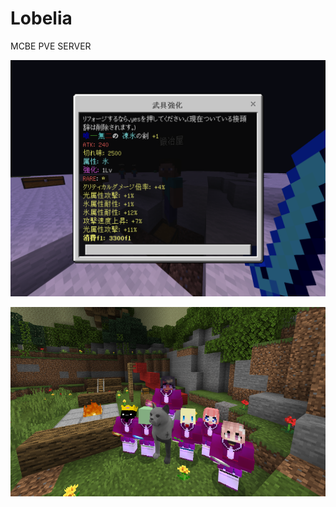 # Lobelia
MCBE PVE SERVER

![Test Image 1](./1DF7F499-E231-43C5-9244-3E7E408979D6.png)

![Test Image 2](154.png)
